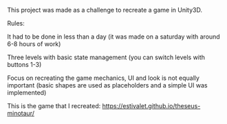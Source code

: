 This project was made as a challenge to recreate a game in Unity3D.

Rules:

It had to be done in less than a day (it was made on a saturday with around 6-8 hours of work)

Three levels with basic state management (you can switch levels with buttons 1-3)

Focus on recreating the game mechanics, UI and look is not equally important (basic shapes are used as placeholders and a simple UI was implemented)

This is the game that I recreated:
https://estivalet.github.io/theseus-minotaur/
